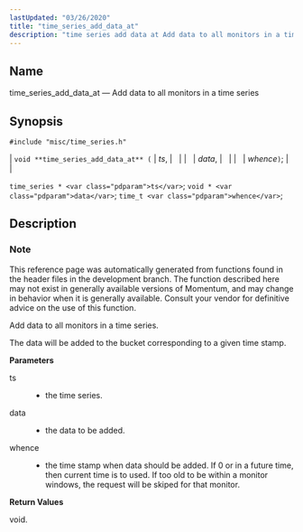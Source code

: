 ```yaml
---
lastUpdated: "03/26/2020"
title: "time_series_add_data_at"
description: "time series add data at Add data to all monitors in a time series void time series add data at ts data whence time series ts void data time t whence This reference page was automatically generated from functions found in the header files in the development branch The function..."
---
```


<a name="apis.time_series_add_data_at"></a> 
## Name

time_series_add_data_at — Add data to all monitors in a time series

## Synopsis

`#include "misc/time_series.h"`

| `void **time_series_add_data_at** (` | <var class="pdparam">ts</var>, |   |
|   | <var class="pdparam">data</var>, |   |
|   | <var class="pdparam">whence</var>`)`; |   |

`time_series * <var class="pdparam">ts</var>`;
`void * <var class="pdparam">data</var>`;
`time_t <var class="pdparam">whence</var>`;<a name="idp63571072"></a> 
## Description

### Note

This reference page was automatically generated from functions found in the header files in the development branch. The function described here may not exist in generally available versions of Momentum, and may change in behavior when it is generally available. Consult your vendor for definitive advice on the use of this function.

Add data to all monitors in a time series.

The data will be added to the bucket corresponding to a given time stamp.

**<a name="idp63574464"></a> Parameters**

<dl class="variablelist">

<dt>ts</dt>

<dd>

- the time series.

</dd>

<dt>data</dt>

<dd>

- the data to be added.

</dd>

<dt>whence</dt>

<dd>

- the time stamp when data should be added. If 0 or in a future time, then current time is to used. If too old to be within a monitor windows, the request will be skiped for that monitor.

</dd>

</dl>

**<a name="idp63581344"></a> Return Values**

void.